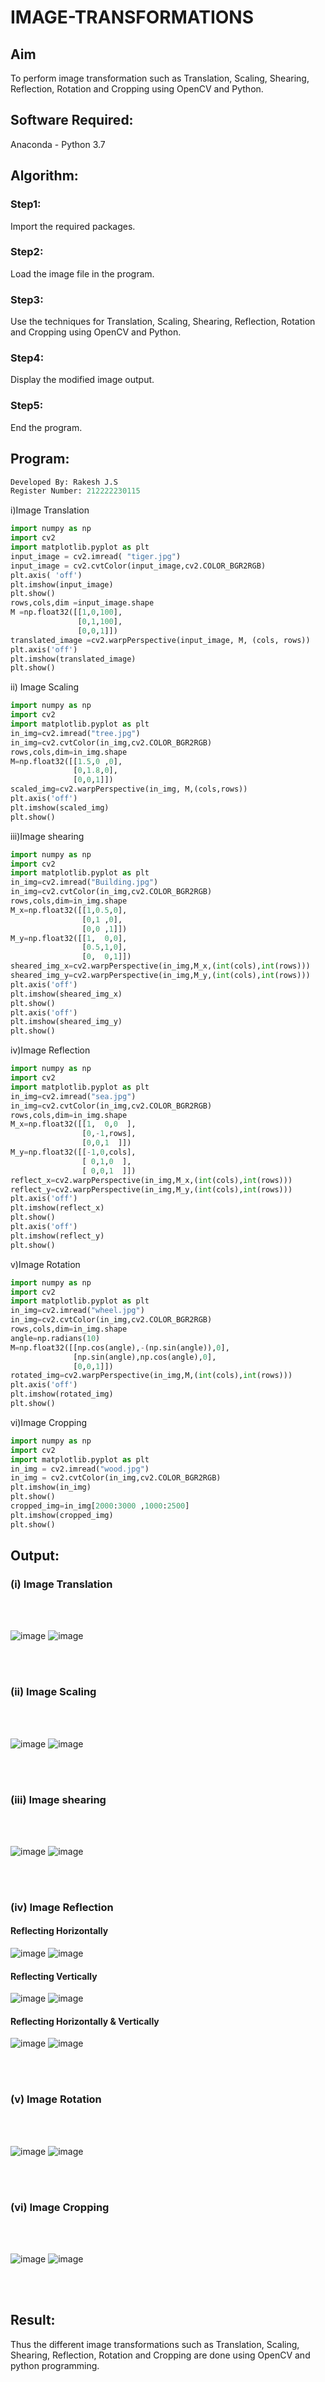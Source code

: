 # IMAGE-TRANSFORMATIONS


## Aim
To perform image transformation such as Translation, Scaling, Shearing, Reflection, Rotation and Cropping using OpenCV and Python.

## Software Required:
Anaconda - Python 3.7

## Algorithm:
### Step1:
Import the required packages.
<br>
### Step2:
Load the image file in the program.
<br>

### Step3:
Use the techniques for Translation, Scaling, Shearing, Reflection, Rotation and Cropping using OpenCV and Python.
<br>

### Step4:
Display the modified image output.
<br>

### Step5:
End the program.
<br>

## Program:
```python
Developed By: Rakesh J.S
Register Number: 212222230115
```

i)Image Translation
```python
import numpy as np
import cv2
import matplotlib.pyplot as plt
input_image = cv2.imread( "tiger.jpg")
input_image = cv2.cvtColor(input_image,cv2.COLOR_BGR2RGB)
plt.axis( 'off')
plt.imshow(input_image)
plt.show()
rows,cols,dim =input_image.shape
M =np.float32([[1,0,100],
               [0,1,100],
               [0,0,1]])
translated_image =cv2.warpPerspective(input_image, M, (cols, rows))
plt.axis('off')
plt.imshow(translated_image)
plt.show()
```
ii) Image Scaling
```python
import numpy as np
import cv2
import matplotlib.pyplot as plt
in_img=cv2.imread("tree.jpg")
in_img=cv2.cvtColor(in_img,cv2.COLOR_BGR2RGB)
rows,cols,dim=in_img.shape
M=np.float32([[1.5,0 ,0],
              [0,1.8,0],
              [0,0,1]])
scaled_img=cv2.warpPerspective(in_img, M,(cols,rows))
plt.axis('off')
plt.imshow(scaled_img)
plt.show()
```


iii)Image shearing

``` python
import numpy as np
import cv2
import matplotlib.pyplot as plt
in_img=cv2.imread("Building.jpg")
in_img=cv2.cvtColor(in_img,cv2.COLOR_BGR2RGB)
rows,cols,dim=in_img.shape
M_x=np.float32([[1,0.5,0],
                [0,1 ,0],
                [0,0 ,1]])
M_y=np.float32([[1,  0,0],
                [0.5,1,0],
                [0,  0,1]])
sheared_img_x=cv2.warpPerspective(in_img,M_x,(int(cols),int(rows)))
sheared_img_y=cv2.warpPerspective(in_img,M_y,(int(cols),int(rows)))
plt.axis('off')
plt.imshow(sheared_img_x)
plt.show()
plt.axis('off')
plt.imshow(sheared_img_y)
plt.show()

```

iv)Image Reflection
``` python
import numpy as np
import cv2
import matplotlib.pyplot as plt
in_img=cv2.imread("sea.jpg")
in_img=cv2.cvtColor(in_img,cv2.COLOR_BGR2RGB)
rows,cols,dim=in_img.shape
M_x=np.float32([[1,  0,0  ],
                [0,-1,rows],
                [0,0,1  ]])
M_y=np.float32([[-1,0,cols],
                [ 0,1,0  ],
                [ 0,0,1  ]])
reflect_x=cv2.warpPerspective(in_img,M_x,(int(cols),int(rows)))
reflect_y=cv2.warpPerspective(in_img,M_y,(int(cols),int(rows)))
plt.axis('off')
plt.imshow(reflect_x)
plt.show()
plt.axis('off')
plt.imshow(reflect_y)
plt.show()  


```


v)Image Rotation


``` python
import numpy as np
import cv2
import matplotlib.pyplot as plt
in_img=cv2.imread("wheel.jpg")
in_img=cv2.cvtColor(in_img,cv2.COLOR_BGR2RGB)
rows,cols,dim=in_img.shape
angle=np.radians(10)
M=np.float32([[np.cos(angle),-(np.sin(angle)),0],
              [np.sin(angle),np.cos(angle),0],
              [0,0,1]])
rotated_img=cv2.warpPerspective(in_img,M,(int(cols),int(rows)))
plt.axis('off')
plt.imshow(rotated_img)
plt.show() 
```

vi)Image Cropping
```python
import numpy as np
import cv2
import matplotlib.pyplot as plt
in_img = cv2.imread("wood.jpg")
in_img = cv2.cvtColor(in_img,cv2.COLOR_BGR2RGB)
plt.imshow(in_img)
plt.show()
cropped_img=in_img[2000:3000 ,1000:2500]
plt.imshow(cropped_img)
plt.show()
```

## Output:

### (i) Image Translation
<br>
<br>

![image](https://github.com/KANISHKAR2607/IMAGE-TRANSFORMATIONS/assets/118886772/5ef8771e-5b26-4364-bb9f-76c9067cad73) ![image](https://github.com/KANISHKAR2607/IMAGE-TRANSFORMATIONS/assets/118886772/a689e0f0-5012-4a26-bf60-75f2bad69c06)





<br>
<br>

### (ii) Image Scaling
<br>
<br>

![image](https://github.com/KANISHKAR2607/IMAGE-TRANSFORMATIONS/assets/118886772/b080c5b0-3bc8-4642-a7d8-b57dc62c871d) ![image](https://github.com/KANISHKAR2607/IMAGE-TRANSFORMATIONS/assets/118886772/eebe805c-f0b5-411d-a5f5-de0aa7144ca0)





<br>
<br>


### (iii) Image shearing
<br>
<br>

![image](https://github.com/KANISHKAR2607/IMAGE-TRANSFORMATIONS/assets/118886772/2a4e4646-2b45-4c94-a807-39273f45141b) ![image](https://github.com/KANISHKAR2607/IMAGE-TRANSFORMATIONS/assets/118886772/4e65674d-cd9c-4099-aec8-58305e88e46f)




<br>
<br>


### (iv) Image Reflection


#### Reflecting Horizontally

![image](https://github.com/KANISHKAR2607/IMAGE-TRANSFORMATIONS/assets/118886772/834c6f27-e4fa-481e-a38d-aa8769115eb5) ![image](https://github.com/KANISHKAR2607/IMAGE-TRANSFORMATIONS/assets/118886772/8b859359-b271-4bff-98da-417b232613a4)




#### Reflecting Vertically

![image](https://github.com/KANISHKAR2607/IMAGE-TRANSFORMATIONS/assets/118886772/834c6f27-e4fa-481e-a38d-aa8769115eb5) ![image](https://github.com/KANISHKAR2607/IMAGE-TRANSFORMATIONS/assets/118886772/bc10d84a-7cf7-43df-90a8-b20e84242345)




#### Reflecting Horizontally & Vertically


![image](https://github.com/KANISHKAR2607/IMAGE-TRANSFORMATIONS/assets/118886772/834c6f27-e4fa-481e-a38d-aa8769115eb5) ![image](https://github.com/KANISHKAR2607/IMAGE-TRANSFORMATIONS/assets/118886772/26a1324c-bc48-4206-a877-5d3fb49a7564)


<br>
<br>


### (v) Image Rotation
<br>
<br>

![image](https://github.com/KANISHKAR2607/IMAGE-TRANSFORMATIONS/assets/118886772/c11d65bc-f6cc-4f6e-b1ac-1bdb7e2d6dbf) ![image](https://github.com/KANISHKAR2607/IMAGE-TRANSFORMATIONS/assets/118886772/2e4ce3df-b6cc-4c59-a6b9-bc1fb526f7bf)




<br>
<br>



### (vi) Image Cropping
<br>
<br>

![image](https://github.com/KANISHKAR2607/IMAGE-TRANSFORMATIONS/assets/118886772/9cced89b-d2df-4f68-aff7-5dd9b997533d) ![image](https://github.com/KANISHKAR2607/IMAGE-TRANSFORMATIONS/assets/118886772/0a847c66-7cb6-43dd-b470-f1bb7a155763)



<br>
<br>










## Result:
Thus the different image transformations such as Translation, Scaling, Shearing, Reflection, Rotation and Cropping are done using OpenCV and python programming.
